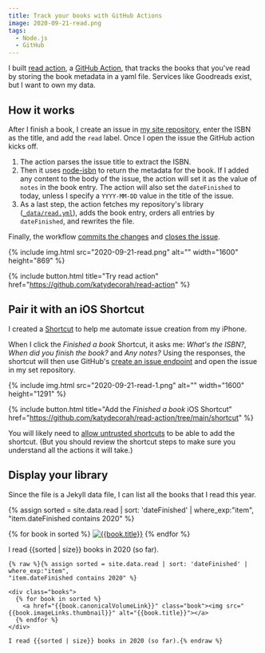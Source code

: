```yaml
---
title: Track your books with GitHub Actions
image: 2020-09-21-read.png
tags:
  - Node.js
  - GitHub
---
```


I built [read action](https://github.com/katydecorah/read-action), a [GitHub Action](https://github.com/features/actions), that tracks the books that you've read by storing the book metadata in a yaml file. Services like Goodreads exist, but I want to own my data.

## How it works

After I finish a book, I create an issue in [my site repository](https://github.com/katydecorah/katydecorah.github.io), enter the ISBN as the title, and add the `read` label. Once I open the issue the GitHub action kicks off.

1. The action parses the issue title to extract the ISBN.
2. Then it uses [node-isbn](https://www.npmjs.com/package/node-isbn) to return the metadata for the book. If I added any content to the body of the issue, the action will set it as the value of `notes` in the book entry. The action will also set the `dateFinished` to today, unless I specify a `YYYY-MM-DD` value in the title of the issue.
3. As a last step, the action fetches my repository's library ([`_data/read.yml`](https://github.com/katydecorah/katydecorah.github.io/blob/58ee03d479a7c6717df66fa4455fec2ca89ba646/_data/read.yml)), adds the book entry, orders all entries by `dateFinished`, and rewrites the file.

Finally, the workflow [commits the changes](https://github.com/katydecorah/katydecorah.github.io/blob/17b23c70f0c0be5ca7fada661ccafcbf47e44d37/.github/workflows/read.yml#L21-L26) and [closes the issue](https://github.com/katydecorah/katydecorah.github.io/blob/17b23c70f0c0be5ca7fada661ccafcbf47e44d37/.github/workflows/read.yml#L27-L31).

<div class="photos">
{% include img.html src="2020-09-21-read.png" alt="" width="1600" height="869" %}
</div>

{% include button.html title="Try read action" href="https://github.com/katydecorah/read-action" %}

## Pair it with an iOS Shortcut

I created a [Shortcut](https://apps.apple.com/us/app/shortcuts/id915249334) to help me automate issue creation from my iPhone.

When I click the _Finished a book_ Shortcut, it asks me: _What's the ISBN?_, _When did you finish the book?_ and _Any notes?_ Using the responses, the shortcut will then use GitHub's [create an issue endpoint](https://docs.github.com/en/rest/reference/issues#create-an-issue) and open the issue in my set repository.

<div class="photos">
{% include img.html src="2020-09-21-read-1.png" alt="" width="1600" height="1291" %}
</div>

{% include button.html title="Add the *Finished a book* iOS Shortcut" href="https://github.com/katydecorah/read-action/tree/main/shortcut" %}

You will likely need to [allow untrusted shortcuts](https://support.apple.com/en-us/HT210628) to be able to add the shortcut. (But you should review the shortcut steps to make sure you understand all the actions it will take.)

## Display your library

Since the file is a Jekyll data file, I can list all the books that I read this year.

{% assign sorted = site.data.read | sort: 'dateFinished' | where_exp:"item",
"item.dateFinished contains 2020" %}

<div class="books">
{% for book in sorted %}
<a href="{{book.canonicalVolumeLink}}" class="book"><img src="{{book.imageLinks.thumbnail}}" alt="{{book.title}}"></a>
{% endfor %}
</div>

I read {{sorted | size}} books in 2020 (so far).

```liquid
{% raw %}{% assign sorted = site.data.read | sort: 'dateFinished' | where_exp:"item",
"item.dateFinished contains 2020" %}

<div class="books">
  {% for book in sorted %}
    <a href="{{book.canonicalVolumeLink}}" class="book"><img src="{{book.imageLinks.thumbnail}}" alt="{{book.title}}"></a>
  {% endfor %}
</div>

I read {{sorted | size}} books in 2020 (so far).{% endraw %}
```
